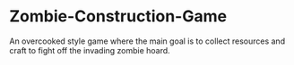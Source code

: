 # Zombie-Construction-Game
An overcooked style game where the main goal is to collect resources and craft to fight off the invading zombie hoard.
